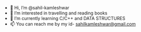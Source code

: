 - 👋 Hi, I’m @sahil-kamleshwar
- 👀 I’m interested in travelling and reading books
- 🌱 I’m currently learning C/C++ and DATA STRUCTURES 
- 📫 You can reach me by my id- sahilkamleshwar@gmail.com

<!---
sahil-kamleshwar/sahil-kamleshwar is a ✨ special ✨ repository because its `README.md` (this file) appears on your GitHub profile.
You can click the Preview link to take a look at your changes.
--->
